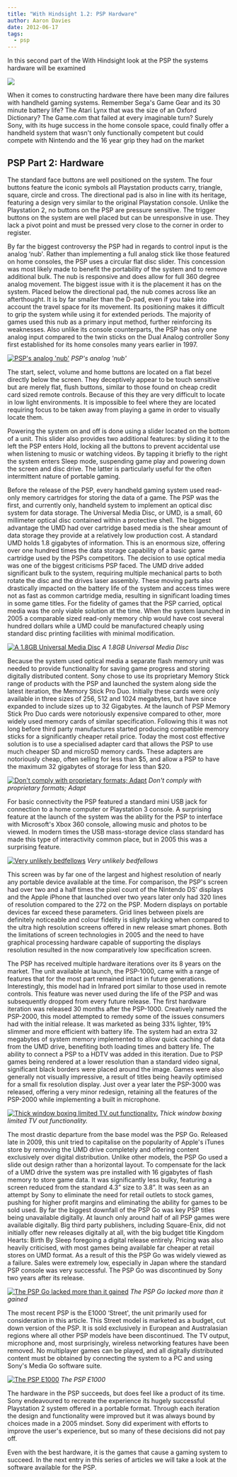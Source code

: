```yaml
---
title: "With Hindsight 1.2: PSP Hardware"
author: Aaron Davies
date: 2012-06-17
tags:
  - psp
---
```


In this second part of the With Hindsight look at the PSP the systems hardware will be examined

[![](/media/images/blog/HindsightPSP.gif)](/media/images/blog/HindsightPSP.gif)

When it comes to constructing hardware there have been many dire failures with handheld gaming systems. Remember Sega's Game Gear and its 30 minute battery life? The Atari Lynx that was the size of an Oxford Dictionary? The Game.com that failed at every imaginable turn? Surely Sony, with its huge success in the home console space, could finally offer a handheld system that wasn't only functionally competent but could compete with Nintendo and the 16 year grip they had on the market

## PSP Part 2: Hardware

The standard face buttons are well positioned on the system. The four buttons feature the iconic symbols all Playstation products carry, triangle, square, circle and cross. The directional pad is also in line with its heritage, featuring a design very similar to the original Playstation console. Unlike the Playstation 2, no buttons on the PSP are pressure sensitive. The trigger buttons on the system are well placed but can be unresponsive in use. They lack a pivot point and must be pressed very close to the corner in order to register.

By far the biggest controversy the PSP had in regards to control input is the analog ‘nub'. Rather than implementing a full analog stick like those featured on home consoles, the PSP uses a circular flat disc slider. This concession was most likely made to benefit the portability of the system and to remove additional bulk. The nub is responsive and does allow for full 360 degree analog movement. The biggest issue with it is the placement it has on the system. Placed below the directional pad, the nub comes across like an afterthought. It is by far smaller than the D-pad, even if you take into account the travel space for its movement. Its positioning makes it difficult to grip the system while using it for extended periods. The majority of games used this nub as a primary input method, further reinforcing its weaknesses. Also unlike its console counterparts, the PSP has only one analog input compared to the twin sticks on the Dual Analog controller Sony first established for its home consoles many years earlier in 1997.

[![PSP's analog 'nub'](/media/images/blog/PSPNub.jpg)](/media/images/blog/PSPNub.jpg)
_PSP's analog 'nub'_

The start, select, volume and home buttons are located on a flat bezel directly below the screen. They deceptively appear to be touch sensitive but are merely flat, flush buttons, similar to those found on cheap credit card sized remote controls. Because of this they are very difficult to locate in low light environments. It is impossible to feel where they are located requiring focus to be taken away from playing a game in order to visually locate them.

Powering the system on and off is done using a slider located on the bottom of a unit. This slider also provides two additional features: by sliding it to the left the PSP enters Hold, locking all the buttons to prevent accidental use when listening to music or watching videos. By tapping it briefly to the right the system enters Sleep mode, suspending game play and powering down the screen and disc drive. The latter is particularly useful for the often intermittent nature of portable gaming.

Before the release of the PSP, every handheld gaming system used read-only memory cartridges for storing the data of a game. The PSP was the first, and currently only, handheld system to implement an optical disc system for data storage. The Universal Media Disc, or UMD, is a small, 60 millimeter optical disc contained within a protective shell. The biggest advantage the UMD had over cartridge based media is the shear amount of data storage they provide at a relatively low production cost. A standard UMD holds 1.8 gigabytes of information. This is an enormous size, offering over one hundred times the data storage capability of a basic game cartridge used by the PSPs competitors. The decision to use optical media was one of the biggest criticisms PSP faced. The UMD drive added significant bulk to the system, requiring multiple mechanical parts to both rotate the disc and the drives laser assembly. These moving parts also drastically impacted on the battery life of the system and access times were not as fast as common cartridge media, resulting in significant loading times in some game titles. For the fidelity of games that the PSP carried, optical media was the only viable solution at the time. When the system launched in 2005 a comparable sized read-only memory chip would have cost several hundred dollars while a UMD could be manufactured cheaply using standard disc printing facilities with minimal modification.

[![A 1.8GB Universal Media Disc](/media/images/blog/PSPUMD.jpg)](/media/images/blog/PSPUMD.jpg)
_A 1.8GB Universal Media Disc_

Because the system used optical media a separate flash memory unit was needed to provide functionality for saving game progress and storing digitally distributed content. Sony chose to use its proprietary Memory Stick range of products with the PSP and launched the system along side the latest iteration, the Memory Stick Pro Duo. Initially these cards were only available in three sizes of 256, 512 and 1024 megabytes, but have since expanded to include sizes up to 32 Gigabytes. At the launch of PSP Memory Stick Pro Duo cards were notoriously expensive compared to other, more widely used memory cards of similar specification. Following this it was not long before third party manufactures started producing compatible memory sticks for a significantly cheaper retail price. Today the most cost effective solution is to use a specialised adapter card that allows the PSP to use much cheaper SD and microSD memory cards. These adapters are notoriously cheap, often selling for less than $5, and allow a PSP to have the maximum 32 gigabytes of storage for less than $20.

[![Don't comply with proprietary formats; Adapt](/media/images/blog/PSPadapter.jpg)](/media/images/blog/PSPadapter.jpg)
_Don't comply with proprietary formats; Adapt_

For basic connectivity the PSP featured a standard mini USB jack for connection to a home computer or Playstation 3 console. A surprising feature at the launch of the system was the ability for the PSP to interface with Microsoft's Xbox 360 console, allowing music and photos to be viewed. In modern times the USB mass-storage device class standard has made this type of interactivity common place, but in 2005 this was a surprising feature.

[![Very unlikely bedfellows](/media/images/blog/PSPUnlikelyBedfellows.jpg)](/media/images/blog/PSPUnlikelyBedfellows.jpg)
_Very unlikely bedfellows_

This screen was by far one of the largest and highest resolution of nearly any portable device available at the time. For comparison, the PSP's screen had over two and a half times the pixel count of the Nintendo DS' displays and the Apple iPhone that launched over two years later only had 320 lines of resolution compared to the 272 on the PSP. Modern displays on portable devices far exceed these parameters. Grid lines between pixels are definitely noticeable and colour fidelity is slightly lacking when compared to the ultra high resolution screens offered in new release smart phones. Both the limitations of screen technologies in 2005 and the need to have graphical processing hardware capable of supporting the displays resolution resulted in the now comparatively low specification screen.

The PSP has received multiple hardware iterations over its 8 years on the market. The unit available at launch, the PSP-1000, came with a range of features that for the most part remained intact in future generations. Interestingly, this model had in Infrared port similar to those used in remote controls. This feature was never used during the life of the PSP and was subsequently dropped from every future release. The first hardware iteration was released 30 months after the PSP-1000. Creatively named the PSP-2000, this model attempted to remedy some of the issues consumers had with the initial release. It was marketed as being 33% lighter, 19% slimmer and more efficient with battery life. The system had an extra 32 megabytes of system memory implemented to allow quick caching of data from the UMD drive, benefiting both loading times and battery life. The ability to connect a PSP to a HDTV was added in this iteration. Due to PSP games being rendered at a lower resolution than a standard video signal, significant black borders were placed around the image. Games were also generally not visually impressive, a result of titles being heavily optimised for a small fix resolution display. Just over a year later the PSP-3000 was released, offering a very minor redesign, retaining all the features of the PSP-2000 while implementing a built in microphone.

[![Thick window boxing limited TV out functionality.](/media/images/blog/PSPWindowbox.jpg)](/media/images/blog/PSPWindowbox.jpg)
_Thick window boxing limited TV out functionality._

The most drastic departure from the base model was the PSP Go. Released late in 2009, this unit tried to capitalise on the popularity of Apple's iTunes store by removing the UMD drive completely and offering content exclusively over digital distribution. Unlike other models, the PSP Go used a slide out design rather than a horizontal layout. To compensate for the lack of a UMD drive the system was pre installed with 16 gigabytes of flash memory to store game data. It was significantly less bulky, featuring a screen reduced from the standard 4.3” size to 3.8”. It was seen as an attempt by Sony to eliminate the need for retail outlets to stock games, pushing for higher profit margins and eliminating the ability for games to be sold used. By far the biggest downfall of the PSP Go was key PSP titles being unavailable digitally. At launch only around half of all PSP games were available digitally. Big third party publishers, including Square-Enix, did not initially offer new releases digitally at all, with the big budget title Kingdom Hearts: Birth By Sleep foregoing a digital release entirely. Pricing was also heavily criticised, with most games being available far cheaper at retail stores on UMD format. As a result of this the PSP Go was widely viewed as a failure. Sales were extremely low, especially in Japan where the standard PSP console was very successful. The PSP Go was discontinued by Sony two years after its release.

[![The PSP Go lacked more than it gained](/media/images/blog/PSPGo.jpg)](/media/images/blog/PSPGo.jpg)
_The PSP Go lacked more than it gained_

The most recent PSP is the E1000 ‘Street', the unit primarily used for consideration in this article. This Street model is marketed as a budget, cut down version of the PSP. It is sold exclusively in European and Australasian regions where all other PSP models have been discontinued. The TV output, microphone and, most surprisingly, wireless networking features have been removed. No multiplayer games can be played, and all digitally distributed content must be obtained by connecting the system to a PC and using Sony's Media Go software suite.

[![The PSP E1000](/media/images/blog/PSPe1000.jpg)](/media/images/blog/PSPe1000.jpg)
_The PSP E1000_

The hardware in the PSP succeeds, but does feel like a product of its time. Sony endeavoured to recreate the experience its hugely successful Playstation 2 system offered in a portable format. Through each iteration the design and functionality were improved but it was always bound by choices made in a 2005 mindset. Sony did experiment with efforts to improve the user's experience, but so many of these decisions did not pay off.

Even with the best hardware, it is the games that cause a gaming system to succeed. In the next entry in this series of articles we will take a look at the software available for the PSP.
